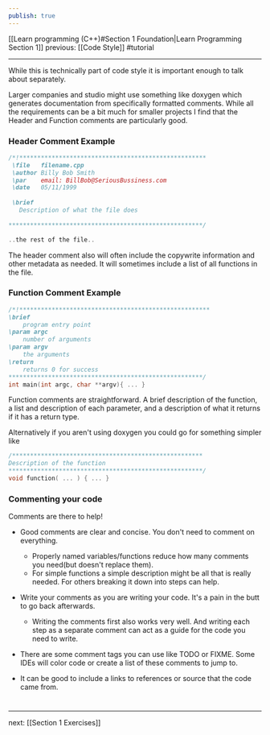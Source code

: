 ```yaml
---
publish: true
---
```


<div id='stars2'></div>
<div id='stars3'></div>
<div id='stars4'></div>

[[Learn programming (C++)#Section 1 Foundation|Learn Programming Section 1]]  previous: [[Code Style]]   #tutorial

---

While this is technically part of code style it is important enough to talk about separately.

Larger companies and studio might use something like doxygen which generates documentation from specifically formatted comments. While all the requirements can be a bit much for smaller projects I find that the Header and Function comments are particularly good.

### Header Comment Example
```cpp
/*!****************************************************
 \file   filename.cpp
 \author Billy Bob Smith
 \par    email: BillBob@SeriousBussiness.com 
 \date   05/11/1999
 
 \brief 
   Description of what the file does
 
******************************************************/

..the rest of the file..
```
The header comment also will often include the copywrite information and other metadata as needed.
It will sometimes include a list of all functions in the file.

### Function Comment Example
```cpp
/*!*****************************************************
\brief
    program entry point
\param argc
    number of arguments
\param argv
    the arguments 
\return
    returns 0 for success
******************************************************/
int main(int argc, char **argv){ ... }
```
Function comments are straightforward. A brief description of the function, a list and description of each parameter, and a description of what it returns if it has a return type.

Alternatively if you aren't using doxygen you could go for something simpler like
```cpp
/*****************************************************
Description of the function
******************************************************/
void function( ... ) { ... }
```

### Commenting your code
Comments are there to help!

- Good comments are clear and concise. You don't need to comment on everything.
	- Properly named variables/functions reduce how many comments you need(but doesn't replace them).
	- For simple functions a simple description might be all that is really needed. For others breaking it down into steps can help.

- Write your comments as you are writing your code. It's a pain in the butt to go back afterwards.
	- Writing the comments first also works very well. And writing each step as a separate comment can act as a guide for the code you need to write.

- There are some comment tags you can use like TODO or FIXME. Some IDEs will color code or create a list of these comments to jump to.

- It can be good to include a links to references or source that the code came from.


# 
----
next: [[Section 1 Exercises]] 
